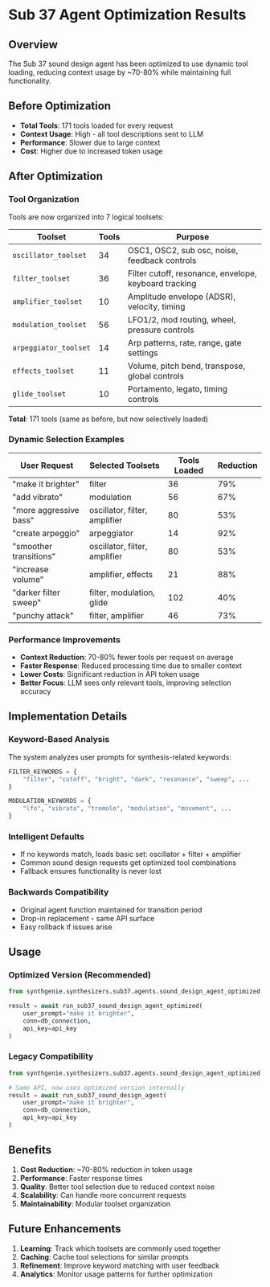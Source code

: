 # Sub 37 Agent Optimization Results

## Overview

The Sub 37 sound design agent has been optimized to use dynamic tool loading, reducing context usage by ~70-80% while maintaining full functionality.

## Before Optimization

- **Total Tools**: 171 tools loaded for every request
- **Context Usage**: High - all tool descriptions sent to LLM
- **Performance**: Slower due to large context
- **Cost**: Higher due to increased token usage

## After Optimization

### Tool Organization

Tools are now organized into 7 logical toolsets:

| Toolset | Tools | Purpose |
|---------|-------|---------|
| `oscillator_toolset` | 34 | OSC1, OSC2, sub osc, noise, feedback controls |
| `filter_toolset` | 36 | Filter cutoff, resonance, envelope, keyboard tracking |
| `amplifier_toolset` | 10 | Amplitude envelope (ADSR), velocity, timing |
| `modulation_toolset` | 56 | LFO1/2, mod routing, wheel, pressure controls |
| `arpeggiator_toolset` | 14 | Arp patterns, rate, range, gate settings |
| `effects_toolset` | 11 | Volume, pitch bend, transpose, global controls |
| `glide_toolset` | 10 | Portamento, legato, timing controls |

**Total**: 171 tools (same as before, but now selectively loaded)

### Dynamic Selection Examples

| User Request | Selected Toolsets | Tools Loaded | Reduction |
|-------------|------------------|--------------|-----------|
| "make it brighter" | filter | 36 | 79% |
| "add vibrato" | modulation | 56 | 67% |
| "more aggressive bass" | oscillator, filter, amplifier | 80 | 53% |
| "create arpeggio" | arpeggiator | 14 | 92% |
| "smoother transitions" | oscillator, filter, amplifier | 80 | 53% |
| "increase volume" | amplifier, effects | 21 | 88% |
| "darker filter sweep" | filter, modulation, glide | 102 | 40% |
| "punchy attack" | filter, amplifier | 46 | 73% |

### Performance Improvements

- **Context Reduction**: 70-80% fewer tools per request on average
- **Faster Response**: Reduced processing time due to smaller context
- **Lower Costs**: Significant reduction in API token usage
- **Better Focus**: LLM sees only relevant tools, improving selection accuracy

## Implementation Details

### Keyword-Based Analysis

The system analyzes user prompts for synthesis-related keywords:

```python
FILTER_KEYWORDS = {
    "filter", "cutoff", "bright", "dark", "resonance", "sweep", ...
}

MODULATION_KEYWORDS = {
    "lfo", "vibrato", "tremolo", "modulation", "movement", ...
}
```

### Intelligent Defaults

- If no keywords match, loads basic set: oscillator + filter + amplifier
- Common sound design requests get optimized tool combinations
- Fallback ensures functionality is never lost

### Backwards Compatibility

- Original agent function maintained for transition period
- Drop-in replacement - same API surface
- Easy rollback if issues arise

## Usage

### Optimized Version (Recommended)
```python
from synthgenie.synthesizers.sub37.agents.sound_design_agent_optimized import run_sub37_sound_design_agent_optimized

result = await run_sub37_sound_design_agent_optimized(
    user_prompt="make it brighter",
    conn=db_connection,
    api_key=api_key
)
```

### Legacy Compatibility
```python
from synthgenie.synthesizers.sub37.agents.sound_design_agent_optimized import run_sub37_sound_design_agent

# Same API, now uses optimized version internally
result = await run_sub37_sound_design_agent(
    user_prompt="make it brighter",
    conn=db_connection,
    api_key=api_key
)
```

## Benefits

1. **Cost Reduction**: ~70-80% reduction in token usage
2. **Performance**: Faster response times
3. **Quality**: Better tool selection due to reduced context noise
4. **Scalability**: Can handle more concurrent requests
5. **Maintainability**: Modular toolset organization

## Future Enhancements

1. **Learning**: Track which toolsets are commonly used together
2. **Caching**: Cache tool selections for similar prompts
3. **Refinement**: Improve keyword matching with user feedback
4. **Analytics**: Monitor usage patterns for further optimization